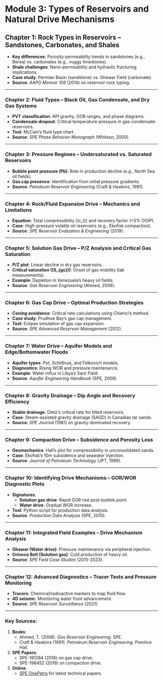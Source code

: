 # **Module 3: Types of Reservoirs and Natural Drive Mechanisms**

## **Chapter 1: Rock Types in Reservoirs – Sandstones, Carbonates, and Shales**  

- **Key differences**: Porosity-permeability trends in sandstones (e.g., Berea) vs. carbonates (e.g., vuggy limestones).  
- **Shale challenges**: Nano-permeability and hydraulic fracturing implications.  
- **Case study**: Permian Basin (sandstone) vs. Ghawar Field (carbonate).  
- **Source**: *AAPG Memoir 109* (2014) on reservoir rock typing.  

---

### **Chapter 2: Fluid Types – Black Oil, Gas Condensate, and Dry Gas Systems**  

- **PVT classification**: API gravity, GOR ranges, and phase diagrams.  
- **Condensate dropout**: Critical temperature-pressure in gas-condensate reservoirs.  
- **Tool**: McCain’s fluid type chart.  
- **Source**: *SPE Phase Behavior Monograph* (Whitson, 2000).  

---

### **Chapter 3: Pressure Regimes – Undersaturated vs. Saturated Reservoirs**  

- **Bubble point pressure (Pb)**: Role in production decline (e.g., North Sea oil fields).  
- **Gas cap presence**: Identification from initial pressure gradients.  
- **Source**: *Petroleum Reservoir Engineering* (Craft & Hawkins, 1991).  

---

### **Chapter 4: Rock/Fluid Expansion Drive – Mechanics and Limitations**  

- **Equation**: Total compressibility (\(c_t\)) and recovery factor (<5% OOIP).  
- **Case**: High-pressure volatile oil reservoirs (e.g., Ekofisk compaction).  
- **Source**: *SPE Reservoir Evaluation & Engineering* (2019).  

---

### **Chapter 5: Solution Gas Drive – P/Z Analysis and Critical Gas Saturation**  

- **P/Z plot**: Linear decline in dry gas reservoirs.  
- **Critical saturation (\(S_{gc}\))**: Onset of gas mobility (lab measurements).  
- **Example**: Depletion in Venezuela’s heavy oil fields.  
- **Source**: *Gas Reservoir Engineering* (Ahmed, 2006).  

---

### **Chapter 6: Gas Cap Drive – Optimal Production Strategies**  

- **Coning avoidance**: Critical rate calculations using Chierici’s method.  
- **Case study**: Prudhoe Bay’s gas cap management.  
- **Tool**: Eclipse simulation of gas cap expansion.  
- **Source**: *SPE Advanced Reservoir Management* (2012).  

---

### **Chapter 7: Water Drive – Aquifer Models and Edge/Bottomwater Floods**  

- **Aquifer types**: Pot, Schilthuis, and Fetkovich models.  
- **Diagnostics**: Rising WOR and pressure maintenance.  
- **Example**: Water influx in Libya’s Sarir Field.  
- **Source**: *Aquifer Engineering Handbook* (SPE, 2008).  

---

### **Chapter 8: Gravity Drainage – Dip Angle and Recovery Efficiency**  

- **Stable drainage**: Dietz’s critical rate for tilted reservoirs.  
- **Case**: Steam-assisted gravity drainage (SAGD) in Canadian tar sands.  
- **Source**: *SPE Journal* (1981) on gravity-dominated recovery.  

---

### **Chapter 9: Compaction Drive – Subsidence and Porosity Loss**  

- **Geomechanics**: Hall’s plot for compressibility in unconsolidated sands.  
- **Case**: Ekofisk’s 10m subsidence and seawater injection.  
- **Source**: *Journal of Petroleum Technology* (JPT, 1999).  

---

### **Chapter 10: Identifying Drive Mechanisms – GOR/WOR Diagnostic Plots**  

- **Signatures**:  
  - **Solution gas drive**: Rapid GOR rise post-bubble point.  
  - **Water drive**: Gradual WOR increase.  
- **Tool**: Python script for production data analysis.  
- **Source**: *Production Data Analysis* (SPE, 2010).  

---

### **Chapter 11: Integrated Field Examples – Drive Mechanism Analysis**  

- **Ghawar (Water drive)**: Pressure maintenance via peripheral injection.  
- **Orinoco Belt (Solution gas)**: Cold production of heavy oil.  
- **Source**: *SPE Field Case Studies* (2015-2023).  

---

### **Chapter 12: Advanced Diagnostics – Tracer Tests and Pressure Monitoring**  

- **Tracers**: Chemical/radioactive markers to map fluid flow.  
- **4D seismic**: Monitoring water front advancement.  
- **Source**: *SPE Reservoir Surveillance* (2021).  

---

### **Key Sources:**  

1. **Books**:  
   - Ahmed, T. (2006). *Gas Reservoir Engineering*. SPE.  
   - Craft & Hawkins (1991). *Petroleum Reservoir Engineering*. Prentice Hall.  
2. **SPE Papers**:  
   - SPE-181284 (2016) on gas cap drive.  
   - SPE-196452 (2019) on compaction drive.  
3. **Online**:  
   - [SPE OnePetro](https://onepetro.org) for latest technical papers.  

